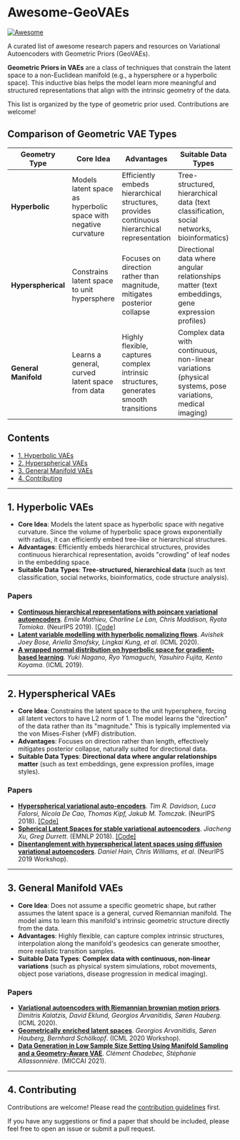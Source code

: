 # Awesome-GeoVAEs

<a href="https://github.com/sindresorhus/awesome"><img src="https://cdn.rawgit.com/sindresorhus/awesome/d7305f38d29fed78fa85652e3a63e154dd8e8829/media/badge.svg" alt="Awesome"></a>

A curated list of awesome research papers and resources on Variational Autoencoders with Geometric Priors (GeoVAEs).

**Geometric Priors in VAEs** are a class of techniques that constrain the latent space to a non-Euclidean manifold (e.g., a hypersphere or a hyperbolic space). This inductive bias helps the model learn more meaningful and structured representations that align with the intrinsic geometry of the data.

This list is organized by the type of geometric prior used. Contributions are welcome!

## Comparison of Geometric VAE Types

| Geometry Type | Core Idea | Advantages | Suitable Data Types |
|---------------|-----------|------------|---------------------|
| **Hyperbolic** | Models latent space as hyperbolic space with negative curvature | Efficiently embeds hierarchical structures, provides continuous hierarchical representation | Tree-structured, hierarchical data (text classification, social networks, bioinformatics) |
| **Hyperspherical** | Constrains latent space to unit hypersphere | Focuses on direction rather than magnitude, mitigates posterior collapse | Directional data where angular relationships matter (text embeddings, gene expression profiles) |
| **General Manifold** | Learns a general, curved latent space from data | Highly flexible, captures complex intrinsic structures, generates smooth transitions | Complex data with continuous, non-linear variations (physical systems, pose variations, medical imaging) |

## Contents

- [1. Hyperbolic VAEs](#1-hyperbolic-vaes)
- [2. Hyperspherical VAEs](#2-hyperspherical-vaes)
- [3. General Manifold VAEs](#3-general-manifold-vaes)
- [4. Contributing](#4-contributing)

---

## 1. Hyperbolic VAEs

- **Core Idea**: Models the latent space as hyperbolic space with negative curvature. Since the volume of hyperbolic space grows exponentially with radius, it can efficiently embed tree-like or hierarchical structures.
- **Advantages**: Efficiently embeds hierarchical structures, provides continuous hierarchical representation, avoids "crowding" of leaf nodes in the embedding space.
- **Suitable Data Types**: **Tree-structured, hierarchical data** (such as text classification, social networks, bioinformatics, code structure analysis).

### Papers

- **[Continuous hierarchical representations with poincare variational autoencoders](https://arxiv.org/pdf/1901.06033.pdf)**. *Emile Mathieu, Charline Le Lan, Chris Maddison, Ryota Tomioka*. (NeurIPS 2019). [[Code]](https://github.com/emilemathieu/pvae)
- **[Latent variable modelling with hyperbolic nomalizing flows](https://arxiv.org/pdf/2002.06336.pdf)**. *Avishek Joey Bose, Ariella Smofsky, Lingkai Kung, et al*. (ICML 2020).
- **[A wrapped normal distribution on hyperbolic space for gradient-based learning](https://arxiv.org/pdf/1902.02992.pdf)**. *Yuki Nagano, Ryo Yamaguchi, Yasuhiro Fujita, Kento Koyama*. (ICML 2019).

---

## 2. Hyperspherical VAEs

- **Core Idea**: Constrains the latent space to the unit hypersphere, forcing all latent vectors to have L2 norm of 1. The model learns the "direction" of the data rather than its "magnitude." This is typically implemented via the von Mises-Fisher (vMF) distribution.
- **Advantages**: Focuses on direction rather than length, effectively mitigates posterior collapse, naturally suited for directional data.
- **Suitable Data Types**: **Directional data where angular relationships matter** (such as text embeddings, gene expression profiles, image styles).

### Papers

- **[Hyperspherical variational auto-encoders](https://arxiv.org/pdf/1804.00891.pdf)**. *Tim R. Davidson, Luca Falorsi, Nicola De Cao, Thomas Kipf, Jakub M. Tomczak*. (NeurIPS 2018). [[Code]](https://github.com/nicola-decao/s-vae-pytorch)
- **[Spherical Latent Spaces for stable variational autoencoders](https://arxiv.org/pdf/1808.10805.pdf)**. *Jiacheng Xu, Greg Durrett*. (EMNLP 2018). [[Code]](https://github.com/jiacheng-xu/vmf_vae_nlp)
- **[Disentanglement with hyperspherical latent spaces using diffusion variational autoencoders](https://openreview.net/pdf?id=SylFDSU6Sr)**. *Daniel Hain, Chris Williams, et al*. (NeurIPS 2019 Workshop).

---

## 3. General Manifold VAEs

- **Core Idea**: Does not assume a specific geometric shape, but rather assumes the latent space is a general, curved Riemannian manifold. The model aims to learn this manifold's intrinsic geometric structure directly from the data.
- **Advantages**: Highly flexible, can capture complex intrinsic structures, interpolation along the manifold's geodesics can generate smoother, more realistic transition samples.
- **Suitable Data Types**: **Complex data with continuous, non-linear variations** (such as physical system simulations, robot movements, object pose variations, disease progression in medical imaging).

### Papers

- **[Variational autoencoders with Riemannian brownian motion priors](https://arxiv.org/pdf/2002.05227.pdf)**. *Dimitris Kalatzis, David Eklund, Georgios Arvanitidis, Søren Hauberg*. (ICML 2020).
- **[Geometrically enriched latent spaces](https://arxiv.org/pdf/2008.00565.pdf)**. *Georgios Arvanitidis, Søren Hauberg, Bernhard Schölkopf*. (ICML 2020 Workshop).
- **[Data Generation in Low Sample Size Setting Using Manifold Sampling and a Geometry-Aware VAE](https://arxiv.org/pdf/2103.13751.pdf)**. *Clément Chadebec, Stéphanie Allassonnière*. (MICCAI 2021).

---

## 4. Contributing

Contributions are welcome! Please read the [contribution guidelines](CONTRIBUTING.md) first.

If you have any suggestions or find a paper that should be included, please feel free to open an issue or submit a pull request.
